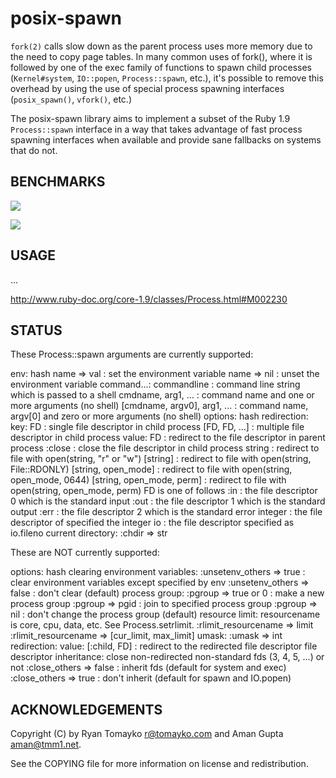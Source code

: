 # posix-spawn

`fork(2)` calls slow down as the parent process uses more memory due to the need
to copy page tables. In many common uses of fork(), where it is followed by one
of the exec family of functions to spawn child processes (`Kernel#system`,
`IO::popen`, `Process::spawn`, etc.), it's possible to remove this overhead by using
the use of special process spawning interfaces (`posix_spawn()`, `vfork()`, etc.)

The posix-spawn library aims to implement a subset of the Ruby 1.9 `Process::spawn`
interface in a way that takes advantage of fast process spawning interfaces when
available and provide sane fallbacks on systems that do not.

## BENCHMARKS

![](https://chart.googleapis.com/chart?chf=bg,s,f8f8f8&chco=ff0000,00ff00&chdl=fspawn%20(fork%2Bexec)|pspawn%20(posix_spawn)&chxt=x,x,y,y&chxr=0,50,500,50|2,0,3,0&chxp=1,50|3,50&chxl=1:|MB%20RSS|3:|Seconds&chs=900x200&cht=lc&chds=0,3.75&chd=t:2.11170196533203,1.97744297981262,1.93898510932922,2.13961386680603,2.11273097991943,2.01178789138794,1.93873310089111,1.94390201568604,1.9348361492157,2.18136882781982|0.8366379737854,0.797157049179077,0.89186692237854,1.00247001647949,0.894617080688477,0.80254602432251,0.821871995925903,0.816424131393433,0.841355085372925,0.8781578540802&chtt=posix-spawn-bm%20-g%20-n%20500%20-m%20500%20(i686-darwin10.5.0)#png)

![](https://chart.googleapis.com/chart?chf=bg,s,f8f8f8&chco=ff0000,00ff00&chdl=fspawn%20(fork%2Bexec)|pspawn%20(posix_spawn)&chxt=x,x,y,y&chxr=0,50,500,50|2,0,44,8&chxp=1,50|3,50&chxl=1:|MB%20RSS|3:|Seconds&chs=900x200&cht=lc&chds=0,55.0&chd=t:5.8182098865509,10.6661248207092,14.2549359798431,20.0850119590759,21.2778780460358,23.3695890903473,27.6734979152679,32.4415798187256,36.5500779151917,43.9284670352936|1.04672503471375,0.923372983932495,1.02771210670471,1.12465906143188,1.01008105278015,0.882510900497437,0.898376941680908,1.01410794258118,1.18871593475342,1.00667309761047&chtt=posix-spawn-bm%20-g%20-n%20500%20-m%20500%20(x86_64-linux)#png)

## USAGE

...

http://www.ruby-doc.org/core-1.9/classes/Process.html#M002230

## STATUS

These Process::spawn arguments are currently supported:

  env: hash
    name => val : set the environment variable
    name => nil : unset the environment variable
  command...:
    commandline                 : command line string which is passed to a shell
    cmdname, arg1, ...          : command name and one or more arguments (no shell)
    [cmdname, argv0], arg1, ... : command name, argv[0] and zero or more arguments (no shell)
  options: hash
    redirection:
      key:
        FD              : single file descriptor in child process
        [FD, FD, ...]   : multiple file descriptor in child process
      value:
        FD                        : redirect to the file descriptor in parent process
        :close                    : close the file descriptor in child process
        string                    : redirect to file with open(string, "r" or "w")
        [string]                  : redirect to file with open(string, File::RDONLY)
        [string, open_mode]       : redirect to file with open(string, open_mode, 0644)
        [string, open_mode, perm] : redirect to file with open(string, open_mode, perm)
      FD is one of follows
        :in     : the file descriptor 0 which is the standard input
        :out    : the file descriptor 1 which is the standard output
        :err    : the file descriptor 2 which is the standard error
        integer : the file descriptor of specified the integer
        io      : the file descriptor specified as io.fileno
    current directory:
      :chdir => str

These are NOT currently supported:

  options: hash
    clearing environment variables:
      :unsetenv_others => true   : clear environment variables except specified by env
      :unsetenv_others => false  : don't clear (default)
    process group:
      :pgroup => true or 0 : make a new process group
      :pgroup => pgid      : join to specified process group
      :pgroup => nil       : don't change the process group (default)
    resource limit: resourcename is core, cpu, data, etc.  See Process.setrlimit.
      :rlimit_resourcename => limit
      :rlimit_resourcename => [cur_limit, max_limit]
    umask:
      :umask => int
    redirection:
      value:
        [:child, FD]              : redirect to the redirected file descriptor
    file descriptor inheritance: close non-redirected non-standard fds (3, 4, 5, ...) or not
      :close_others => false : inherit fds (default for system and exec)
      :close_others => true  : don't inherit (default for spawn and IO.popen)

## ACKNOWLEDGEMENTS

Copyright (C) by Ryan Tomayko <r@tomayko.com> and Aman Gupta <aman@tmm1.net>.

See the COPYING file for more information on license and redistribution.
